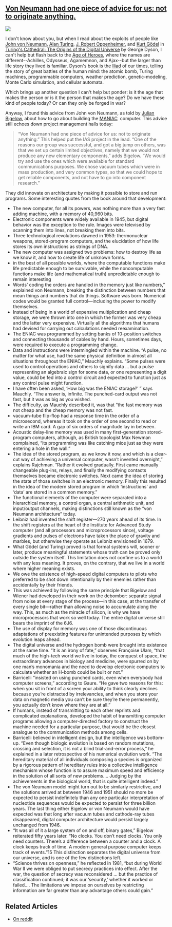 ## [Von Neumann had one piece of advice for us: not to originate anything.](/blog/2015/1/5/von-neumann-had-one-piece-of-advice-for-us-not-to-originate.html)

    

    

![](https://farm9.staticflickr.com/8681/16151469986_ea26e4223c_o.jpg)

I don't know about you, but when I read about the exploits of people like [John von Neumann](http://en.wikipedia.org/wiki/John_von_Neumann), [Alan Turing](http://en.wikipedia.org/wiki/Alan_Turing), [J. Robert Oppenheimer](http://en.wikipedia.org/wiki/J._Robert_Oppenheimer), and [Kurt Gödel](http://en.wikipedia.org/wiki/Kurt_G%C3%B6del) in [Turing's Cathedral: The Origins of the Digital Universe](http://www.amazon.com/dp/B005IEGK5C/) by George Dyson, I can't help but flash back to the [Age of Heroes](http://en.wikipedia.org/wiki/Greek_Heroic_Age), where the names are different--Achilles, Odysseus, Agamemnon, and Ajax--but the larger than life story they lived is familiar. Dyson's book is the [Iliad](http://en.wikipedia.org/wiki/Iliad) of our times, telling the story of great battles of the human mind: the atomic bomb, Turing machines, programmable computers, weather prediction, genetic-modeling, Monte Carlo simulation, and cellular automata.

Which brings up another question I can't help but ponder: is it the age that makes the person or is it the person that makes the age? Do we have these kind of people today? Or can they only be forged in war?

Anyway, I found this advice from John von Neumann, as told by [Julian Bigelow](http://en.wikipedia.org/wiki/Julian_Bigelow), about how to go about building the [MANIAC](http://en.wikipedia.org/wiki/MANIAC_I)  computer. This advice still echoes down project management halls today:

> “Von Neumann had one piece of advice for us: not to originate anything.” This helped put the IAS project in the lead. “One of the reasons our group was successful, and got a big jump on others, was that we set up certain limited objectives, namely that we would not produce any new elementary components,” adds Bigelow. “We would try and use the ones which were available for standard communications purposes. We chose vacuum tubes which were in mass production, and very common types, so that we could hope to get reliable components, and not have to go into component research.”

They did innovate on architecture by making it possible to store and run programs. Some interesting quotes from the book around that development:

*   The new computer, for all its powers, was nothing more than a very fast adding machine, with a memory of 40,960 bits.
*   Electronic components were widely available in 1945, but digital behavior was the exception to the rule. Images were televised by scanning them into lines, not breaking them into bits.
*   Three technological revolutions dawned in 1953: thermonuclear weapons, stored-program computers, and the elucidation of how life stores its own instructions as strings of DNA.
*   The new computer was assigned two problems: how to destroy life as we know it, and how to create life of unknown forms.
*   in the best of all possible worlds, where the computable functions make life predictable enough to be survivable, while the noncomputable functions make life (and mathematical truth) unpredictable enough to remain interesting
*   Words’ coding the orders are handled in the memory just like numbers,” explained von Neumann, breaking the distinction between numbers that mean things and numbers that do things. Software was born. Numerical codes would be granted full control—including the power to modify themselves.
*   Instead of being in a world of expensive multiplication and cheap storage, we were thrown into one in which the former was very cheap and the latter very expensive. Virtually all the algorithms that humans had devised for carrying out calculations needed reexamination.
*   The ENIAC was programmed by setting banks of 10-position switches and connecting thousands of cables by hand. Hours, sometimes days, were required to execute a programming change.
*   Data and instructions were intermingled within the machine. “A pulse, no matter for what use, had the same physical definition in almost all situations throughout the ENIAC,” Mauchly explains. “Some pulses were used to control operations and others to signify data … but a pulse representing an algebraic sign for some data, or one representing a digit value, could be fed into a control circuit and expected to function just as any control pulse might function.
*   I have often been asked, ‘How big was the ENIAC storage?’ ” says Mauchly. “The answer is, infinite. The punched-card output was not fast, but it was as big as you wished.
*   The difficulty, as Mauchly described it, was that “the fast memory was not cheap and the cheap memory was not fast.
*   vacuum-tube flip-flop had a response time in the order of a microsecond, whereas it took on the order of one second to read or write an IBM card. A gap of six orders of magnitude lay in between.
*   Acoustic delay-line memory was used in many first-generation stored-program computers, although, as British topologist Max Newman complained, “its programming was like catching mice just as they were entering a hole in the wall.”
*   The idea of the stored program, as we know it now, and which is a clear-cut way of achieving a universal computer, wasn’t invented overnight,” explains Rajchman. “Rather it evolved gradually. First came manually changeable plug-ins, relays, and finally the modifying contacts themselves became electronic switches. Next came the idea of storing the state of those switches in an electronic memory. Finally this resulted in the idea of the modern stored program in which ‘instructions’ and ‘data’ are stored in a common memory.”
*   The functional elements of the computer were separated into a hierarchical memory, a control organ, a central arithmetic unit, and input/output channels, making distinctions still known as the “von Neumann architecture” today.
*   Leibniz had invented the shift register—270 years ahead of its time. In the shift registers at the heart of the Institute for Advanced Study computer (and all processors and microprocessors since), voltage gradients and pulses of electrons have taken the place of gravity and marbles, but otherwise they operate as Leibniz envisioned in 1679.
*   What Gödel (and Turing) proved is that formal systems will, sooner or later, produce meaningful statements whose truth can be proved only outside the system itself. This limitation does not confine us to a world with any less meaning. It proves, on the contrary, that we live in a world where higher meaning exists.
*   We owe the existence of high-speed digital computers to pilots who preferred to be shot down intentionally by their enemies rather than accidentally by their friends. 
*   This was achieved by following the same principle that Bigelow and Wiener had developed in their work on the debomber: separate signal from noise at every stage of the process—in this case, at the transfer of every single bit—rather than allowing noise to accumulate along the way. This, as much as the miracle of silicon, is why we have microprocessors that work so well today. The entire digital universe still bears the imprint of the 6J6.
*   The use of display for memory was one of those discontinuous adaptations of preexisting features for unintended purposes by which evolution leaps ahead.
*   The digital universe and the hydrogen bomb were brought into existence at the same time. “It is an irony of fate,” observes Françoise Ulam, “that much of the high-tech world we live in today, the conquest of space, the extraordinary advances in biology and medicine, were spurred on by one man’s monomania and the need to develop electronic computers to calculate whether an H-bomb could be built or not.”
*   Barricelli “insisted on using punched cards, even when everybody had computer screens,” according to Gaure. “He gave two reasons for this: when you sit in front of a screen your ability to think clearly declines because you’re distracted by irrelevancies, and when you store your data on magnetic media you can’t be sure they’re there permanently, you actually don’t know where they are at all.”
*   If humans, instead of transmitting to each other reprints and complicated explanations, developed the habit of transmitting computer programs allowing a computer-directed factory to construct the machine needed for a particular purpose, that would be the closest analogue to the communication methods among cells.
*   Barricelli believed in intelligent design, but the intelligence was bottom-up. “Even though biologic evolution is based on random mutations, crossing and selection, it is not a blind trial-and-error process,” he explained in a later retrospective of his numerical evolution work. “The hereditary material of all individuals composing a species is organized by a rigorous pattern of hereditary rules into a collective intelligence mechanism whose function is to assure maximum speed and efficiency in the solution of all sorts of new problems.… Judging by the achievements in the biological world, that is quite intelligent indeed.”
*   The von Neumann model might turn out to be similarly restrictive, and the solutions arrived at between 1946 and 1951 should no more be expected to persist indefinitely than any one particular interpretation of nucleotide sequences would be expected to persist for three billion years. The last thing either Bigelow or von Neumann would have expected was that long after vacuum tubes and cathode-ray tubes disappeared, digital computer architecture would persist largely unchanged from 1946.
*   “It was all of it a large system of on and off, binary gates,” Bigelow reiterated fifty years later. “No clocks. You don’t need clocks. You only need counters. There’s a difference between a counter and a clock. A clock keeps track of time. A modern general purpose computer keeps track of events.”15 This distinction separates the digital universe from our universe, and is one of the few distinctions left.
*   “Science thrives on openness,” he reflected in 1981, “but during World War II we were obliged to put secrecy practices into effect. After the war, the question of secrecy was reconsidered … but the practice of classification continued; it was our ‘security,’ whether it worked or failed.… The limitations we impose on ourselves by restricting information are far greater than any advantage others could gain.”

## Related Articles

*   [On reddit](http://www.reddit.com/r/programming/comments/2ryhvi/von_neumann_had_one_piece_of_advice_for_us_not_to/)

    